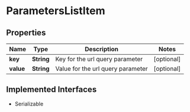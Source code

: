 

# ParametersListItem


## Properties

| Name | Type | Description | Notes |
|------------ | ------------- | ------------- | -------------|
|**key** | **String** | Key for the url query parameter |  [optional] |
|**value** | **String** | Value for the url query parameter |  [optional] |


## Implemented Interfaces

* Serializable



